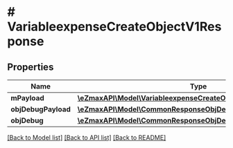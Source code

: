 # # VariableexpenseCreateObjectV1Response

## Properties

Name | Type | Description | Notes
------------ | ------------- | ------------- | -------------
**mPayload** | [**\eZmaxAPI\Model\VariableexpenseCreateObjectV1ResponseMPayload**](VariableexpenseCreateObjectV1ResponseMPayload.md) |  |
**objDebugPayload** | [**\eZmaxAPI\Model\CommonResponseObjDebugPayload**](CommonResponseObjDebugPayload.md) |  | [optional]
**objDebug** | [**\eZmaxAPI\Model\CommonResponseObjDebug**](CommonResponseObjDebug.md) |  | [optional]

[[Back to Model list]](../../README.md#models) [[Back to API list]](../../README.md#endpoints) [[Back to README]](../../README.md)
